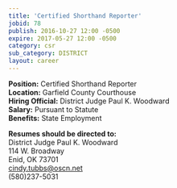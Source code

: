 ```yaml
---
title: 'Certified Shorthand Reporter'
jobid: 78
publish: 2016-10-27 12:00 -0500
expire: 2017-05-27 12:00 -0500
category: csr
sub_category: DISTRICT
layout: career
---
```

<p><strong>Position:</strong> Certified Shorthand Reporter<br>
<strong>Location:</strong> Garfield County Courthouse<br>
<strong>Hiring Official:</strong> District Judge Paul K. Woodward<br>
<strong>Salary:</strong> Pursuant to Statute<br>
<strong>Benefits:</strong> State Employment</p>
<p><strong>Resumes should be directed to:</strong><br>
District Judge Paul K. Woodward<br>
114 W. Broadway<br>
Enid, OK  73701<br>
<a href="mailto:cindy.tubbs@oscn.net" target="_blank">cindy.tubbs@oscn.net</a><br>
(580)237-5031</p>